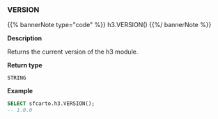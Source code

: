 ### VERSION

{{% bannerNote type="code" %}}
h3.VERSION()
{{%/ bannerNote %}}

**Description**

Returns the current version of the h3 module.

**Return type**

`STRING`

**Example**

```sql
SELECT sfcarto.h3.VERSION();
-- 1.0.0
```